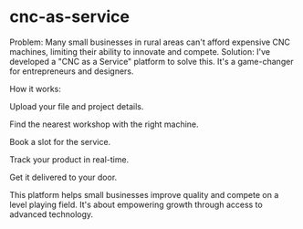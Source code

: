 # cnc-as-service
Problem: Many small businesses in rural areas can't afford expensive CNC machines, limiting their ability to innovate and compete. 
Solution: I've developed a "CNC as a Service" platform to solve this. It's a game-changer for entrepreneurs and designers.

How it works:

Upload your file and project details.

Find the nearest workshop with the right machine.

Book a slot for the service.

Track your product in real-time.

Get it delivered to your door.

This platform helps small businesses improve quality and compete on a level playing field. It's about empowering growth through access to advanced technology.
